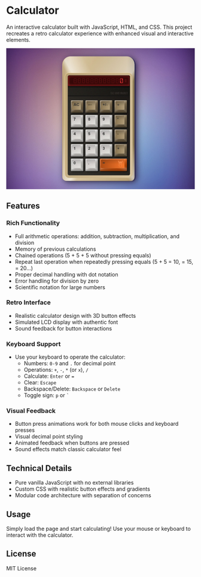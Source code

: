 # Calculator

An interactive calculator built with JavaScript, HTML, and CSS. This project recreates a retro calculator experience with enhanced visual and interactive elements.

![Calculator Preview](/assets/preview.JPG)

## Features

### Rich Functionality

- Full arithmetic operations: addition, subtraction, multiplication, and division
- Memory of previous calculations
- Chained operations (5 + 5 + 5 without pressing equals)
- Repeat last operation when repeatedly pressing equals (5 + 5 = 10, = 15, = 20...)
- Proper decimal handling with dot notation
- Error handling for division by zero
- Scientific notation for large numbers

### Retro Interface

- Realistic calculator design with 3D button effects
- Simulated LCD display with authentic font
- Sound feedback for button interactions

### Keyboard Support

- Use your keyboard to operate the calculator:
  - Numbers: `0-9` and `.` for decimal point
  - Operations: `+`, `-`, `*` (or `x`), `/`
  - Calculate: `Enter` or `=`
  - Clear: `Escape`
  - Backspace/Delete: `Backspace` or `Delete`
  - Toggle sign: `p` or `` ` ``

### Visual Feedback

- Button press animations work for both mouse clicks and keyboard presses
- Visual decimal point styling
- Animated feedback when buttons are pressed
- Sound effects match classic calculator feel

## Technical Details

- Pure vanilla JavaScript with no external libraries
- Custom CSS with realistic button effects and gradients
- Modular code architecture with separation of concerns

## Usage

Simply load the page and start calculating! Use your mouse or keyboard to interact with the calculator.

## License

MIT License
